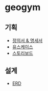 # geogym

## 기획
- [정의서 & 명세서](https://docs.google.com/spreadsheets/d/1BPg-fDgPZS13yf4HBgm8qOQIOWYP7zYifbCXPVFMklQ/edit?usp=sharing)
- [유스케이스](https://drive.google.com/file/d/1Qg3z2rg2ZfNv0qqbx4lyL0y8ts8qKc8O/view?usp=sharing)
- [스토리보드](https://ovenapp.io/project/f28kVDQLFJSxNXLXcZzFyj9ZzKC0QJ8u#WBJpP)

## 설계
- [ERD](https://www.erdcloud.com/d/oLiEbuWh8fsdyLshp)
